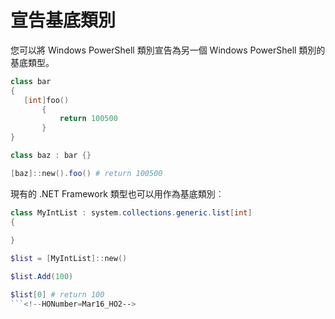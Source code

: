 # 宣告基底類別
您可以將 Windows PowerShell 類別宣告為另一個 Windows PowerShell 類別的基底類型。

```PowerShell
class bar
{
   [int]foo() 
       {
           return 100500
       }
}

class baz : bar {}

[baz]::new().foo() # return 100500
```

現有的 .NET Framework 類型也可以用作為基底類別︰

```PowerShell
class MyIntList : system.collections.generic.list[int]
{
    
}

$list = [MyIntList]::new()

$list.Add(100)

$list[0] # return 100
```<!--HONumber=Mar16_HO2-->
